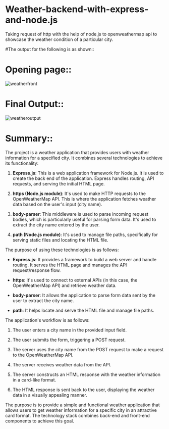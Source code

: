 # Weather-backend-with-express-and-node.js
Taking request of http with the help of node.js to openweathermap api to showcase the weather condition of a particular city.

#The output for the following is as shown::
# Opening page::
![weatherfront](https://github.com/cisojoker/weather-backend-with-express-/assets/103921455/b32f74c8-1c92-4ddd-b53a-a8578d1b5a9c)
# Final Output::
![weatheroutput](https://github.com/cisojoker/weather-backend-with-express-/assets/103921455/9b9e25a1-fa47-4d9f-a045-0e91fcd001f8)
# Summary::
The project is a weather application that provides users with weather information for a specified city. It combines several technologies to achieve its functionality:

1. **Express.js**: This is a web application framework for Node.js. It is used to create the back end of the application. Express handles routing, API requests, and serving the initial HTML page.

2. **https (Node.js module)**: It's used to make HTTP requests to the OpenWeatherMap API. This is where the application fetches weather data based on the user's input (city name).

3. **body-parser**: This middleware is used to parse incoming request bodies, which is particularly useful for parsing form data. It's used to extract the city name entered by the user.

4. **path (Node.js module)**: It's used to manage file paths, specifically for serving static files and locating the HTML file.

The purpose of using these technologies is as follows:

- **Express.js**: It provides a framework to build a web server and handle routing. It serves the HTML page and manages the API request/response flow.

- **https**: It's used to connect to external APIs (in this case, the OpenWeatherMap API) and retrieve weather data.

- **body-parser**: It allows the application to parse form data sent by the user to extract the city name.

- **path**: It helps locate and serve the HTML file and manage file paths.

The application's workflow is as follows:

1. The user enters a city name in the provided input field.

2. The user submits the form, triggering a POST request.

3. The server uses the city name from the POST request to make a request to the OpenWeatherMap API.

4. The server receives weather data from the API.

5. The server constructs an HTML response with the weather information in a card-like format.

6. The HTML response is sent back to the user, displaying the weather data in a visually appealing manner.

The purpose is to provide a simple and functional weather application that allows users to get weather information for a specific city in an attractive card format. The technology stack combines back-end and front-end components to achieve this goal.
